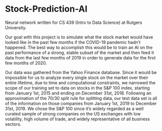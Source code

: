 # Stock-Prediction-AI
Neural network written for CS 439 (Intro to Data Science) at Rutgers University.

Our goal with this project is to simulate what the stock market would have looked like in the past few months if the COVID-19 pandemic hadn’t happened. The best way to accomplish this would be to train an AI on the past performance of a strong, stable subset of the market and then feed it data from the last few months of 2019 in order to generate data for the first few months of 2020.

Our data was gathered from the Yahoo Finance database. Since it would be impossible for us to analyze every single stock on the market over their entire lifetime, due to time and computational constraints, we narrowed the scope of our training set to data on stocks in the S&P 100 index, starting from January 1st, 2015 and ending on December 31st, 2018. Following an approximation of the 70/30 split rule for splitting data, our test data set is all of the information on those companies from January 1st, 2019 to December 31st, 2019. We chose the S&P 100 since it’s widely regarded as a well curated sample of strong companies on the US exchanges with low volatility, high volume of trade, and widely representative of all business sectors.

